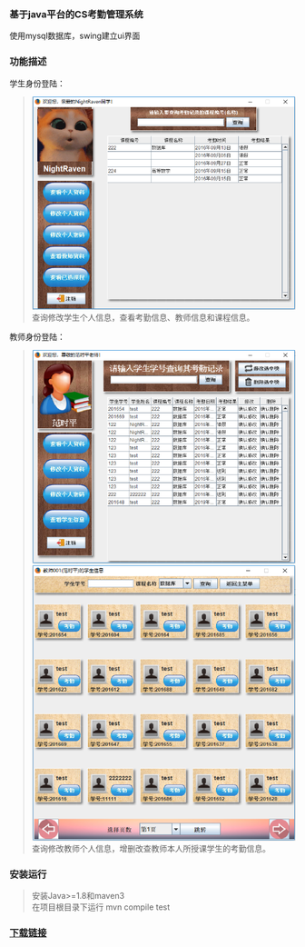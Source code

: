 ### 基于java平台的CS考勤管理系统
使用mysql数据库，swing建立ui界面
### 功能描述
学生身份登陆：
> ![主界面](./screenshots/QQ截图20190428210925.png)  
查询修改学生个人信息，查看考勤信息、教师信息和课程信息。

教师身份登陆：
> ![主界面](./screenshots/QQ截图20190428211004.png)  
![考勤管理](./screenshots/QQ截图20190428211021.png)  
查询修改教师个人信息，增删改查教师本人所授课学生的考勤信息。
### 安装运行
> 安装Java>=1.8和maven3  
在项目根目录下运行 mvn compile test

### [下载链接](https://github.com/encodingForBetterWorld/java_cs_stuAttendanceSys)

